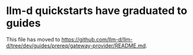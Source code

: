 # llm-d quickstarts have graduated to guides

This file has moved to <https://github.com/llm-d/llm-d/tree/dev/guides/prereq/gateway-provider/README.md>.

